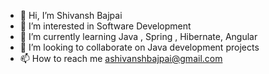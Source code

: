 - 👋 Hi, I’m Shivansh Bajpai
- 👀 I’m interested in Software Development
- 🌱 I’m currently learning Java , Spring , Hibernate, Angular
- 💞️ I’m looking to collaborate on Java development projects
- 📫 How to reach me ashivanshbajpai@gmail.com

<!---
shivansh29/shivansh29 is a ✨ special ✨ repository because its `README.md` (this file) appears on your GitHub profile.
You can click the Preview link to take a look at your changes.
--->
